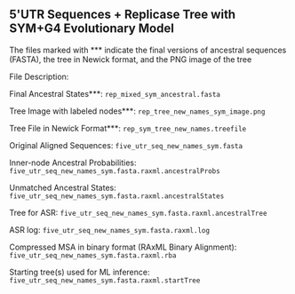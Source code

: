 ## 5'UTR Sequences + Replicase Tree with SYM+G4 Evolutionary Model ## 

The files marked with *** indicate the final versions of ancestral sequences (FASTA), the tree in Newick format, and the PNG image of the tree

File Description: 

Final Ancestral States***: `rep_mixed_sym_ancestral.fasta`

Tree Image with labeled nodes***: `rep_tree_new_names_sym_image.png`

Tree File in Newick Format***: `rep_sym_tree_new_names.treefile`

Original Aligned Sequences: `five_utr_seq_new_names_sym.fasta`

Inner-node Ancestral Probabilities: `five_utr_seq_new_names_sym.fasta.raxml.ancestralProbs`

Unmatched Ancestral States: `five_utr_seq_new_names_sym.fasta.raxml.ancestralStates`

Tree for ASR: `five_utr_seq_new_names_sym.fasta.raxml.ancestralTree`

ASR log: `five_utr_seq_new_names_sym.fasta.raxml.log`

Compressed MSA in binary format (RAxML Binary Alignment): `five_utr_seq_new_names_sym.fasta.raxml.rba`

Starting tree(s) used for ML inference: `five_utr_seq_new_names_sym.fasta.raxml.startTree`

